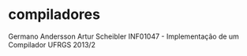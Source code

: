compiladores
============
Germano Andersson
Artur Scheibler
INF01047 - Implementação de um Compilador
UFRGS 2013/2
